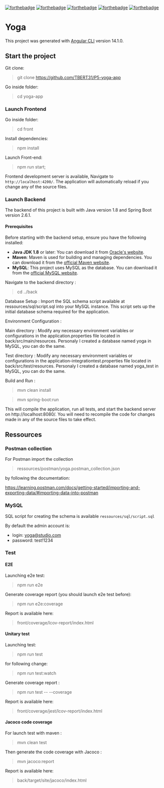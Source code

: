 [![forthebadge](https://forthebadge.com/images/badges/cc-0.svg)](https://forthebadge.com)
[![forthebadge](https://forthebadge.com/images/badges/made-with-javascript.svg)](https://forthebadge.com)
[![forthebadge](https://forthebadge.com/images/badges/uses-css.svg)](https://forthebadge.com)
[![forthebadge](https://forthebadge.com/images/badges/made-with-java.svg)](https://forthebadge.com)
[![forthebadge](https://forthebadge.com/images/badges/built-with-love.svg)](https://forthebadge.com)


# Yoga

This project was generated with [Angular CLI](https://github.com/angular/angular-cli) version 14.1.0.

## Start the project

Git clone:

> git clone https://github.com/TBERT31/P5-yoga-app

Go inside folder:

> cd yoga-app

### Launch Frontend

Go inside folder:

> cd front

Install dependencies:

> npm install

Launch Front-end:

> npm run start;

Frontend development server is available, Navigate to `http://localhost:4200/`. 
The application will automatically reload if you change any of the source files.

### Launch Backend

The backend of this project is built with Java version 1.8 and Spring Boot version 2.6.1.

#### Prerequisites

Before starting with the backend setup, ensure you have the following installed:

- **Java JDK 1.8** or later: You can download it from [Oracle's website](https://www.oracle.com/java/technologies/javase/javase8-archive-downloads.html).
- **Maven**: Maven is used for building and managing dependencies. You can download it from the [official Maven website](https://maven.apache.org/download.cgi).
- **MySQL**: This project uses MySQL as the database. You can download it from the [official MySQL website](https://dev.mysql.com/downloads/installer/).

Navigate to the backend directory :
> cd ../back

Database Setup : 
Import the SQL schema script available at ressources/sql/script.sql into your MySQL instance. This script sets up the initial database schema required for the application. 

Environment Configuration : 

Main directory :
Modify any necessary environment variables or configurations in the application.properties file located in back/src/main/resources.
Personaly I created a database named yoga in MySQL, you can do the same.

Test directory :
Modify any necessary environment variables or configurations in the application-integrationtest.properties file located in back/src/test/resources.
Personaly I created a database named yoga_test in MySQL, you can do the same.

Build and Run : 

> mvn clean install

> mvn spring-boot:run

This will compile the application, run all tests, and start the backend server on http://localhost:8080/.
You will need to recompile the code for changes made in any of the source files to take effect.

## Ressources

### Postman collection

For Postman import the collection

> ressources/postman/yoga.postman_collection.json 

by following the documentation: 

https://learning.postman.com/docs/getting-started/importing-and-exporting-data/#importing-data-into-postman


### MySQL

SQL script for creating the schema is available `ressources/sql/script.sql`

By default the admin account is:
- login: yoga@studio.com
- password: test!1234


### Test

#### E2E

Launching e2e test:

> npm run e2e

Generate coverage report (you should launch e2e test before):

> npm run e2e:coverage

Report is available here:

> front/coverage/lcov-report/index.html

#### Unitary test

Launching test:

> npm run test

for following change:

> npm run test:watch

Generate coverage report :

> npm run test -- --coverage

Report is available here:

> front/coverage/jest/lcov-report/index.html

#### Jacoco code coverage


For launch test with maven :

> mvn clean test

Then generate the code coverage with Jacoco :

> mvn jacoco:report

Report is available here:

> back/target/site/jacoco/index.html
